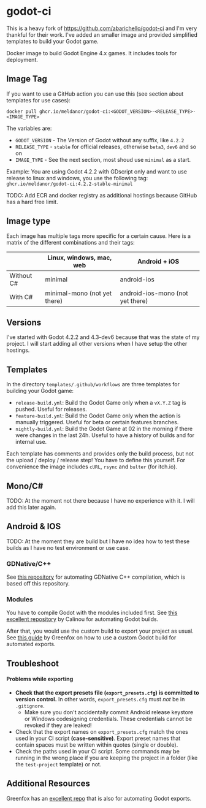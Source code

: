 # godot-ci

This is a heavy fork of https://github.com/abarichello/godot-ci and I'm very thankful for their work. I've added an smaller image and provided simplified templates to build your Godot game.

Docker image to build Godot Engine 4.x games. It includes tools for deployment.

## Image Tag

If you want to use a GitHub action you can use this (see section about templates for use cases):

    docker pull ghcr.io/meldanor/godot-ci:<GODOT_VERSION>-<RELEASE_TYPE>-<IMAGE_TYPE>

The variables are:

- `GODOT_VERSION` - The Version of Godot without any suffix, like `4.2.2`
- `RELEASE_TYPE` - `stable` for official releases, otherwise `beta3`, `dev6` and so on
- `IMAGE_TYPE` - See the next section, most shoud use `minimal` as a start.

Example: You are using Godot 4.2.2 with GDscript only and want to use release to linux and windows, you use the following tag: `ghcr.io/meldanor/godot-ci:4.2.2-stable-minimal`

TODO: Add ECR and docker registry as additional hostings because GitHub has a hard free limit.

## Image type

Each image has multiple tags more specific for a certain cause. Here is a matrix of the different combinations and their tags:

|            | Linux, windows, mac, web      | Android + iOS    |
| ---------- | ----------------------------- | ---------------- |
| Without C# | minimal                       | android-ios      |
| With C#    | minimal-mono (not yet there)  | android-ios-mono (not yet there) |

## Versions

I've started with Godot 4.2.2 and 4.3-dev6 because that was the state of my project. I will start adding all other versions when I have setup the other hostings.

## Templates

In the directory `templates/.github/workflows` are three templates for building your Godot game:

- `release-build.yml`: Build the Godot Game only when a `vX.Y.Z` tag is pushed. Useful for releases.
- `feature-build.yml`: Build the Godot Game only when the action is manually triggered. Useful for beta or certain features branches.
- `nightly-build.yml`: Build the Godot Game at 02 in the morning if there were changes in the last 24h. Useful to have a history of builds and for internal use.

Each template has comments and provides only the build process, but not the upload / deploy / release step! You have to define this yourself. For convenience the image includes `cURL`, `rsync` and `bulter` (for itch.io).

## Mono/C#

TODO: At the moment not there because I have no experience with it. I will add this later again.

## Android & IOS

TODO: At the moment they are build but I have no idea how to test these builds as I have no test environment or use case.

### GDNative/C++

See [this repository](https://github.com/2shady4u/godot-cpp-ci) for automating GDNative C++ compilation, which is based off this repository.

### Modules

You have to compile Godot with the modules included first. See [this excellent repository](https://gitlab.com/Calinou/godot-builds-ci) by Calinou for automating Godot builds.

After that, you would use the custom build to export your project as usual. See [this guide](https://gitlab.com/greenfox/godot-build-automation/-/blob/master/advanced_topics.md#using-a-custom-build-of-godot) by Greenfox on how to use a custom Godot build for automated exports.

## Troubleshoot

#### Problems while exporting

- **Check that the export presets file (`export_presets.cfg`) is committed to version control.** In other words, `export_presets.cfg` must _not_ be in `.gitignore`.
  - Make sure you don't accidentally commit Android release keystore or Windows codesigning credentials. These credentials cannot be revoked if they are leaked!
- Check that the export names on `export_presets.cfg` match the ones used in your CI script **(case-sensitive)**. Export preset names that contain spaces must be written within quotes (single or double).
- Check the paths used in your CI script. Some commands may be running in the wrong place if you are keeping the project in a folder (like the `test-project` template) or not.

## Additional Resources

Greenfox has an [excellent repo](https://gitlab.com/greenfox/godot-build-automation) that is also for automating Godot exports.
